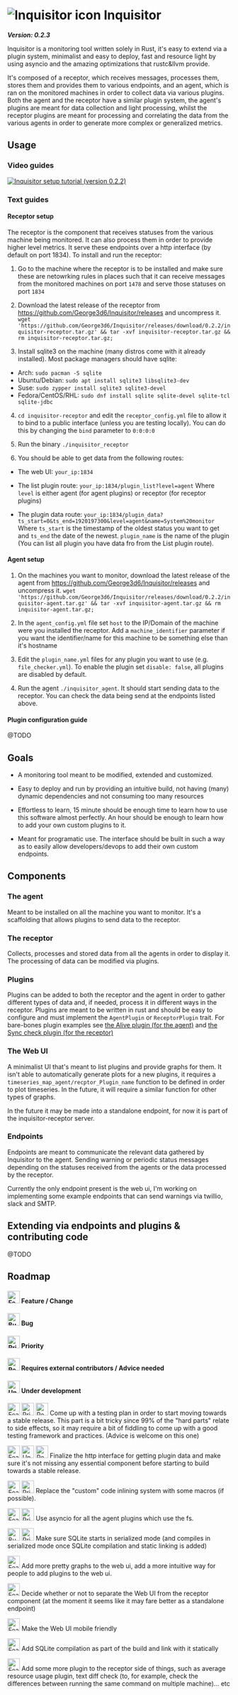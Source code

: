 # ![Inquisitor icon](https://i.imgur.com/3XZNDko.png) Inquisitor
**_Version: 0.2.3_**


Inquisitor is a monitoring tool written solely in Rust, it's easy to extend via a plugin system, minimalist and easy to deploy,
fast and resource light by using asyncio and the amazing optimizations that rustc&llvm provide.

It's composed of a receptor, which receives messages, processes them, stores them and provides them to various endpoints,
and an agent, which is ran on the monitored machines in order to collect data via various plugins. Both the agent and the receptor have a similar plugin system, the agent's plugins are meant for data collection and light processing, whilst the receptor plugins are meant for processing and correlating the data from the various agents in order to generate more complex or generalized metrics.


## Usage

### Video guides

[![Inquisitor setup tutorial (version 0.2.2)](http://www.clipartbest.com/cliparts/9cp/onE/9cponEedi.png)](https://youtu.be/Nbn-85oAcR)

### Text guides

#### Receptor setup

The receptor is the component that receives statuses from the various machine being monitored. It can also process them in order to provide
higher level metrics. It serve these endpoints over a http interface (by default on port 1834). To install and run the receptor:

1. Go to the machine where the receptor is to be installed and make sure these are netowrking rules in places such that it can receive
messages from the monitored machines on port `1478` and serve those statuses on port `1834`

2. Download the latest release of the receptor from https://github.com/George3d6/Inquisitor/releases and uncompress it.
`wget 'https://github.com/George3d6/Inquisitor/releases/download/0.2.2/inquisitor-receptor.tar.gz' && tar -xvf inquisitor-receptor.tar.gz && rm inquisitor-receptor.tar.gz;`

3. Install sqlite3 on the machine (many distros come with it already installed). Most package managers should have sqlite:
* Arch: `sudo pacman -S sqlite`
* Ubuntu/Debian: `sudo apt install sqlite3 libsqlite3-dev`
* Suse: `sudo zypper install sqlite3 sqlite3-devel`
* Fedora/CentOS/RHL: `sudo dnf install sqlite sqlite-devel sqlite-tcl sqlite-jdbc`

4. `cd inquisitor-receptor` and edit the `receptor_config.yml` file to allow it to bind to a public interface (unless you are testing locally).
You can do this by changing the `bind` parameter to `0:0:0:0`

5. Run the binary `./inquisitor_receptor`

6. You should be able to get data from the following routes:

* The web UI: `your_ip:1834`

* The list plugin route: `your_ip:1834/plugin_list?level=agent` Where `level` is either agent (for agent plugins) or receptor (for receptor plugins)

* The plugin data route: `your_ip:1834/plugin_data?ts_start=0&ts_end=1920197300&level=agent&name=System%20monitor`
Where `ts_start` is the timestamp of the oldest status you want to get and `ts_end` the date of the newest. `plugin_name` is the name of the
plugin (You can list all plugin you have data fro from the List plugin route).

#### Agent setup

1. On the machines you want to monitor, download the latest release of the agent from https://github.com/George3d6/Inquisitor/releases and uncompress it.
`wget 'https://github.com/George3d6/Inquisitor/releases/download/0.2.2/inquisitor-agent.tar.gz' && tar -xvf inquisitor-agent.tar.gz && rm inquisitor-agent.tar.gz;`

2. In the `agent_config.yml` file set `host` to the IP/Domain of the machine were you installed the receptor. Add a `machine_identifier`
parameter if you want the identifier/name for this machine to be something else than it's hostname

3. Edit the `plugin_name.yml` files for any plugin you want to use (e.g. `file_checker.yml`). To enable the plugin set `disable: false`,
all plugins are disabled by default.

4. Run the agent `./inquisitor_agent`. It should start sending data to the receptor. You can check the data being send at the endpoints
listed above.


#### Plugin configuration guide

@TODO


## Goals

- A monitoring tool meant to be modified, extended and customized.

- Easy to deploy and run by providing an intuitive build, not having (many) dynamic dependencies and not consuming too many resources

- Effortless to learn, 15 minute should be enough time to learn how to use this software almost perfectly. An hour should be enough to learn
how to add your own custom plugins to it.

- Meant for programatic use. The interface should be built in such a way as to easily allow developers/devops to add their own custom endpoints.


## Components

### The agent

Meant to be installed on all the machine you want to monitor. It's a scaffolding that allows plugins to send data to the receptor.


### The receptor

Collects, processes and stored data from all the agents in order to display it. The processing of data can be modified via plugins.


### Plugins

Plugins can be added to both the receptor and the agent in order to gather different types of data and, if needed, process it in different
ways in the receptor. Plugins are meant to be written in rust and should be easy to configure and must implement the `AgentPlugin`
or `ReceptorPlugin` trait. For bare-bones plugin examples see [the Alive plugin (for the agent)](agent_plugins/alive.rs) and
[the Sync check plugin (for the receptor)](receptor_plugins/sync_check.rs)

### The Web UI

A minimalist UI that's meant to list plugins and provide graphs for them. It isn't
able to automatically generate plots for a new plugins, it requires a `timeseries_map_agent/recptor_Plugin_name` function to be defined in order to plot timeseries. In the future, it will require a similar function for other types of graphs.

In the future it may be made into a standalone endpoint, for now it is part of the inquisitor-receptor server.


### Endpoints

Endpoints are meant to communicate the relevant data gathered by Inquisitor to the agent. Sending warning or periodic status messages depending
on the statuses received from the agents or the data processed by the receptor.

Currently the only endpoint present is the web ui, I'm working on implementing some example endpoints that can send warnings via twillio,
slack and SMTP.


## Extending via endpoints and plugins & contributing code
@TODO


## Roadmap

#### <a href="#"><img alt="Feature" src="https://i.imgur.com/onvKoVz.png" height="28" width="28"></a> Feature / Change
#### <a href="#"><img alt="Bug" src="https://i.imgur.com/umZtkC4.png" height="28" width="28"></a> Bug
#### <a href="#"><img alt="Priority" src="https://i.imgur.com/6ieSrzD.png" height="28" width="28"></a> Priority
#### <a href="#"><img alt="Requires external contributors" src="https://i.imgur.com/lmOki5V.png" height="28" width="28"></a> Requires external contributors / Advice needed
#### <a href="#"><img alt="Under development" src="https://i.imgur.com/iSXfnTb.png" height="28" width="28"></a> Under development


<a href="#"><img alt="Feature" src="https://i.imgur.com/onvKoVz.png" height="28" width="28"></a>
<a href="#"><img alt="Priority" src="https://i.imgur.com/6ieSrzD.png" height="28" width="28"></a>
<a href="#"><img alt="Requires external contributors" src="https://i.imgur.com/lmOki5V.png" height="28" width="28"></a>
Come up with a testing plan in order to start moving towards a stable release. This part is a bit tricky since 99% of the "hard parts" relate to side effects,
so it may require a bit of fiddling to come up with a good testing framework and practices. (Advice is welcome on this one)

<a href="#"><img alt="Feature" src="https://i.imgur.com/onvKoVz.png" height="28" width="28"></a>
<a href="#"><img alt="Under development" src="https://i.imgur.com/iSXfnTb.png" height="28" width="28"></a>
<a href="#"><img alt="Requires external contributors" src="https://i.imgur.com/lmOki5V.png" height="28" width="28"></a>
Finalize the http interface for getting plugin data and make sure it's not missing any essential component before starting to build towards a stable release.

<a href="#"><img alt="Feature" src="https://i.imgur.com/onvKoVz.png" height="28" width="28"></a>
<a href="#"><img alt="Priority" src="https://i.imgur.com/6ieSrzD.png" height="28" width="28"></a>
Replace the "custom" code inlining system with some macros (if possible).

<a href="#"><img alt="Feature" src="https://i.imgur.com/onvKoVz.png" height="28" width="28"></a>
<a href="#"><img alt="Priority" src="https://i.imgur.com/6ieSrzD.png" height="28" width="28"></a>
Use asyncio for all the agent plugins which use the fs.

<a href="#"><img alt="Bug" src="https://i.imgur.com/umZtkC4.png" height="28" width="28"></a>
<a href="#"><img alt="Priority" src="https://i.imgur.com/6ieSrzD.png" height="28" width="28"></a>
Make sure SQLite starts in serialized mode (and compiles in serialized mode once SQLite compilation and static linking is added)


<a href="#"><img alt="Feature" src="https://i.imgur.com/onvKoVz.png" height="28" width="28"></a>
Add more pretty graphs to the web ui, add a more intuitive way for people to add plugins to the web ui.


<a href="#"><img alt="Feature" src="https://i.imgur.com/onvKoVz.png" height="28" width="28"></a>
Decide whether or not to separate the Web UI from the receptor component (at the moment it seems like it may fare better as a standalone endpoint)

<a href="#"><img alt="Feature" src="https://i.imgur.com/onvKoVz.png" height="28" width="28"></a>
Make the Web UI mobile friendly


<a href="#"><img alt="Feature" src="https://i.imgur.com/onvKoVz.png" height="28" width="28"></a>
Add SQLite compilation as part of the build and link with it statically


<a href="#"><img alt="Feature" src="https://i.imgur.com/onvKoVz.png" height="28" width="28"></a>
Add some more plugin to the receptor side of things, such as average resource usage plugin, text diff check (to, for example, check the differences between running
    the same command on multiple machine)... etc
